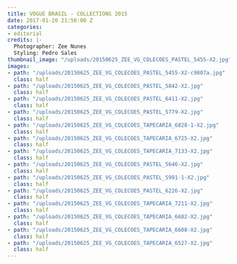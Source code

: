 ```yaml
---
title: VOGUE BRASIL - COLLECTIONS 2015
date: 2017-01-20 21:50:00 Z
categories:
- editorial
credits: |-
  Photographer: Zee Nunes
  Styling: Pedro Sales
thumbnail_image: "/uploads/20150625_ZEE_VG_COLECOES_PASTEL_5455-X2.jpg"
images:
- path: "/uploads/20150625_ZEE_VG_COLECOES_PASTEL_5455-X2-c9807a.jpg"
  class: half
- path: "/uploads/20150625_ZEE_VG_COLECOES_PASTEL_5842-X2.jpg"
  class: half
- path: "/uploads/20150625_ZEE_VG_COLECOES_PASTEL_6411-X2.jpg"
  class: half
- path: "/uploads/20150625_ZEE_VG_COLECOES_PASTEL_5779-X2.jpg"
  class: half
- path: "/uploads/20150625_ZEE_VG_COLECOES_TAPECARIA_6828-1-X2.jpg"
  class: half
- path: "/uploads/20150625_ZEE_VG_COLECOES_TAPECARIA_6725-X2.jpg"
  class: half
- path: "/uploads/20150625_ZEE_VG_COLECOES_TAPECARIA_7133-X2.jpg"
  class: half
- path: "/uploads/20150625_ZEE_VG_COLECOES_PASTEL_5646-X2.jpg"
  class: half
- path: "/uploads/20150625_ZEE_VG_COLECOES_PASTEL_5991-1-X2.jpg"
  class: half
- path: "/uploads/20150625_ZEE_VG_COLECOES_PASTEL_6226-X2.jpg"
  class: half
- path: "/uploads/20150625_ZEE_VG_COLECOES_TAPECARIA_7211-X2.jpg"
  class: half
- path: "/uploads/20150625_ZEE_VG_COLECOES_TAPECARIA_6682-X2.jpg"
  class: half
- path: "/uploads/20150625_ZEE_VG_COLECOES_TAPECARIA_6608-X2.jpg"
  class: half
- path: "/uploads/20150625_ZEE_VG_COLECOES_TAPECARIA_6527-X2.jpg"
  class: half
---
```


